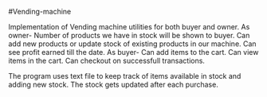 #Vending-machine

Implementation of Vending machine utilities for both buyer and owner. As owner- Number of products we have in stock will be shown to buyer. Can add new products or update stock of existing products in our machine. Can see profit earned till the date. As buyer- Can add items to the cart. Can view items in the cart. Can checkout on successfull transactions.

The program uses text file to keep track of items available in stock and adding new stock. The stock gets updated after each purchase.
